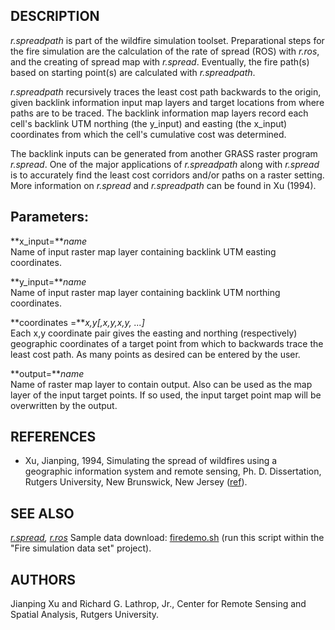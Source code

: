 ## DESCRIPTION

*r.spreadpath* is part of the wildfire simulation toolset. Preparational
steps for the fire simulation are the calculation of the rate of spread
(ROS) with *r.ros*, and the creating of spread map with *r.spread*.
Eventually, the fire path(s) based on starting point(s) are calculated
with *r.spreadpath*.

*r.spreadpath* recursively traces the least cost path backwards to the
origin, given backlink information input map layers and target locations
from where paths are to be traced. The backlink information map layers
record each cell's backlink UTM northing (the y_input) and easting (the
x_input) coordinates from which the cell's cumulative cost was
determined.

The backlink inputs can be generated from another GRASS raster program
*r.spread*. One of the major applications of *r.spreadpath* along with
*r.spread* is to accurately find the least cost corridors and/or paths
on a raster setting. More information on *r.spread* and *r.spreadpath*
can be found in Xu (1994).

## Parameters:

**x_input=***name*  
Name of input raster map layer containing backlink UTM easting
coordinates.

**y_input=***name*  
Name of input raster map layer containing backlink UTM northing
coordinates.

**coordinates =***x,y\[,x,y,x,y, ...\]*  
Each x,y coordinate pair gives the easting and northing (respectively)
geographic coordinates of a target point from which to backwards trace
the least cost path. As many points as desired can be entered by the
user.

**output=***name*  
Name of raster map layer to contain output. Also can be used as the map
layer of the input target points. If so used, the input target point map
will be overwritten by the output.

## REFERENCES

- Xu, Jianping, 1994, Simulating the spread of wildfires using a
  geographic information system and remote sensing, Ph. D. Dissertation,
  Rutgers University, New Brunswick, New Jersey
  ([ref](https://dl.acm.org/citation.cfm?id=921466)).

## SEE ALSO

*[r.spread](r.spread.md), [r.ros](r.ros.md)* Sample data download:
[firedemo.sh](https://grass.osgeo.org/sampledata/firedemo_grass7.sh)
(run this script within the "Fire simulation data set" project).

## AUTHORS

Jianping Xu and Richard G. Lathrop, Jr., Center for Remote Sensing and
Spatial Analysis, Rutgers University.
